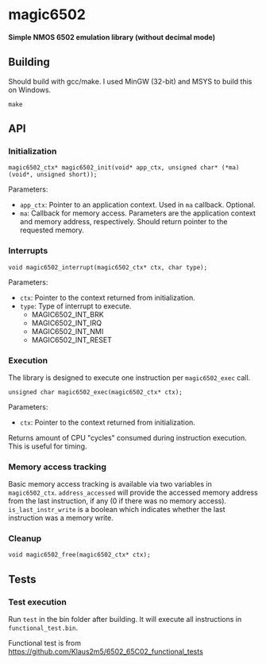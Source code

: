 # magic6502
#### Simple NMOS 6502 emulation library (without decimal mode)

## Building

Should build with gcc/make.
I used MinGW (32-bit) and MSYS to build this on Windows.

```
make
```

## API

### Initialization

```
magic6502_ctx* magic6502_init(void* app_ctx, unsigned char* (*ma)(void*, unsigned short));
```

Parameters:
- `app_ctx`: Pointer to an application context. Used in `ma` callback. Optional.
- `ma`: Callback for memory access. Parameters are the application context and memory address, respectively.
Should return pointer to the requested memory.

### Interrupts

```
void magic6502_interrupt(magic6502_ctx* ctx, char type);
```

Parameters:
- `ctx`: Pointer to the context returned from initialization.
- `type`: Type of interrupt to execute.
  - MAGIC6502_INT_BRK
  - MAGIC6502_INT_IRQ
  - MAGIC6502_INT_NMI
  - MAGIC6502_INT_RESET

### Execution

The library is designed to execute one instruction per `magic6502_exec` call.

```
unsigned char magic6502_exec(magic6502_ctx* ctx);
```

Parameters:
- `ctx`: Pointer to the context returned from initialization.

Returns amount of CPU "cycles" consumed during instruction execution. This is useful for timing.

### Memory access tracking

Basic memory access tracking is available via two variables in `magic6502_ctx`.
`address_accessed` will provide the accessed memory address from the last instruction, if any (0 if there was no memory access).
`is_last_instr_write` is a boolean which indicates whether the last instruction was a memory write.

### Cleanup

```
void magic6502_free(magic6502_ctx* ctx);
```

## Tests

### Test execution

Run `test` in the bin folder after building. It will execute all instructions in `functional_test.bin`.

Functional test is from https://github.com/Klaus2m5/6502_65C02_functional_tests
